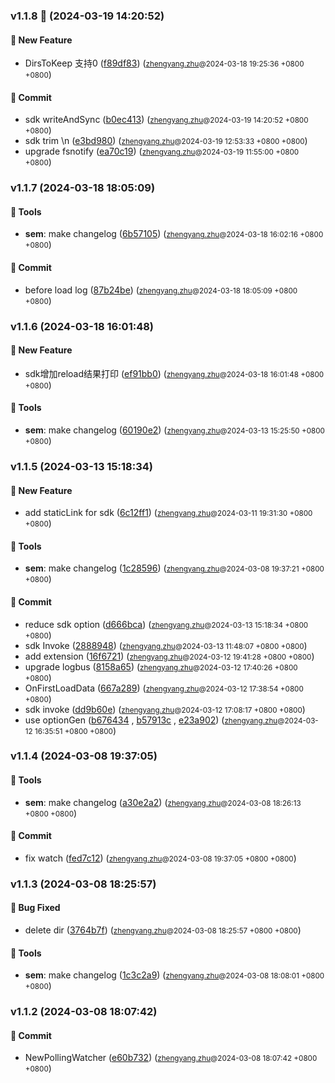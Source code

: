 ### v1.1.8 🌈 (2024-03-19 14:20:52)

#### 🚀  New Feature
  * DirsToKeep 支持0 ([f89df83](https://github.com/sandwich-go/hotswap/commit/f89df83def86c33e030dfd38b12edb1cb5b831d1)) (<small>[zhengyang.zhu](zhengyang.zhu@centurygame.com)@2024-03-18 19:25:36 &#43;0800 &#43;0800</small>)

#### 💪  Commit
  * sdk writeAndSync ([b0ec413](https://github.com/sandwich-go/hotswap/commit/b0ec4138aa3c99eab8c81853b7367d7405255fee)) (<small>[zhengyang.zhu](zhengyang.zhu@centurygame.com)@2024-03-19 14:20:52 &#43;0800 &#43;0800</small>)
  * sdk trim \n ([e3bd980](https://github.com/sandwich-go/hotswap/commit/e3bd9806d3c51494a6d319c0ebf0630ca32d970c)) (<small>[zhengyang.zhu](zhengyang.zhu@centurygame.com)@2024-03-19 12:53:33 &#43;0800 &#43;0800</small>)
  * upgrade fsnotify ([ea70c19](https://github.com/sandwich-go/hotswap/commit/ea70c19e610170ab844e66fb56f38b92f3066ff9)) (<small>[zhengyang.zhu](zhengyang.zhu@centurygame.com)@2024-03-19 11:55:00 &#43;0800 &#43;0800</small>)

### v1.1.7 (2024-03-18 18:05:09)

#### 🤖  Tools
  * **sem**: make changelog ([6b57105](https://github.com/sandwich-go/hotswap/commit/6b57105be81f8719facd831d772035902036fc6e)) (<small>[zhengyang.zhu](zhengyang.zhu@centurygame.com)@2024-03-18 16:02:16 &#43;0800 &#43;0800</small>)

#### 💪  Commit
  * before load log ([87b24be](https://github.com/sandwich-go/hotswap/commit/87b24bebec0cf384930067533f2802818409a6c0)) (<small>[zhengyang.zhu](zhengyang.zhu@centurygame.com)@2024-03-18 18:05:09 &#43;0800 &#43;0800</small>)

### v1.1.6 (2024-03-18 16:01:48)

#### 🚀  New Feature
  * sdk增加reload结果打印 ([ef91bb0](https://github.com/sandwich-go/hotswap/commit/ef91bb0f31f4b4e5cd7d6ccf2c2e26957463a397)) (<small>[zhengyang.zhu](zhengyang.zhu@centurygame.com)@2024-03-18 16:01:48 &#43;0800 &#43;0800</small>)

#### 🤖  Tools
  * **sem**: make changelog ([60190e2](https://github.com/sandwich-go/hotswap/commit/60190e2470701a9644c46ae41301f02031460126)) (<small>[zhengyang.zhu](zhengyang.zhu@centurygame.com)@2024-03-13 15:25:50 &#43;0800 &#43;0800</small>)

### v1.1.5 (2024-03-13 15:18:34)

#### 🚀  New Feature
  * add staticLink for sdk ([6c12ff1](https://github.com/sandwich-go/hotswap/commit/6c12ff105ee7f54b6c2596b8f862f5b4d33875ab)) (<small>[zhengyang.zhu](zhengyang.zhu@centurygame.com)@2024-03-11 19:31:30 &#43;0800 &#43;0800</small>)

#### 🤖  Tools
  * **sem**: make changelog ([1c28596](https://github.com/sandwich-go/hotswap/commit/1c28596f82e17d6c95d7aa227e274ec6da08cc2f)) (<small>[zhengyang.zhu](zhengyang.zhu@centurygame.com)@2024-03-08 19:37:21 &#43;0800 &#43;0800</small>)

#### 💪  Commit
  * reduce sdk option ([d666bca](https://github.com/sandwich-go/hotswap/commit/d666bca65377227b0b86e49e115f29e00c3c088e)) (<small>[zhengyang.zhu](zhengyang.zhu@centurygame.com)@2024-03-13 15:18:34 &#43;0800 &#43;0800</small>)
  * sdk Invoke ([2888948](https://github.com/sandwich-go/hotswap/commit/28889483f79ac903d1a7cbac18e8f49b18046d87)) (<small>[zhengyang.zhu](zhengyang.zhu@centurygame.com)@2024-03-13 11:48:07 &#43;0800 &#43;0800</small>)
  * add extension ([16f6721](https://github.com/sandwich-go/hotswap/commit/16f672146e9aa8a43dc6f51794104fc2aad6d970)) (<small>[zhengyang.zhu](zhengyang.zhu@centurygame.com)@2024-03-12 19:41:28 &#43;0800 &#43;0800</small>)
  * upgrade logbus ([8158a65](https://github.com/sandwich-go/hotswap/commit/8158a65d56db66c7e9df8ee3eb0dc993777c29c3)) (<small>[zhengyang.zhu](zhengyang.zhu@centurygame.com)@2024-03-12 17:40:26 &#43;0800 &#43;0800</small>)
  * OnFirstLoadData ([667a289](https://github.com/sandwich-go/hotswap/commit/667a289dd5af9d8f74edffa6f194aaa40db4c819)) (<small>[zhengyang.zhu](zhengyang.zhu@centurygame.com)@2024-03-12 17:38:54 &#43;0800 &#43;0800</small>)
  * sdk invoke ([dd9b60e](https://github.com/sandwich-go/hotswap/commit/dd9b60e9cffcdf0a85e8a5ed7de74f8f5923ff28)) (<small>[zhengyang.zhu](zhengyang.zhu@centurygame.com)@2024-03-12 17:08:17 &#43;0800 &#43;0800</small>)
  * use optionGen ([b676434](https://github.com/sandwich-go/hotswap/commit/b67643404b253df0ab17252bf35201a160a32ace) , [b57913c](https://github.com/sandwich-go/hotswap/commit/b57913c4ff8395964842b214313cdb2d639c12d1) , [e23a902](https://github.com/sandwich-go/hotswap/commit/e23a90299eb9d2e05d6a128686723e33b0d479ff)) (<small>[zhengyang.zhu](zhengyang.zhu@centurygame.com)@2024-03-12 16:35:51 &#43;0800 &#43;0800</small>)

### v1.1.4 (2024-03-08 19:37:05)

#### 🤖  Tools
  * **sem**: make changelog ([a30e2a2](https://github.com/sandwich-go/hotswap/commit/a30e2a25f1c47d2aa904df2262633d329ed31b57)) (<small>[zhengyang.zhu](zhengyang.zhu@centurygame.com)@2024-03-08 18:26:13 &#43;0800 &#43;0800</small>)

#### 💪  Commit
  * fix watch ([fed7c12](https://github.com/sandwich-go/hotswap/commit/fed7c12a1e2abbb01504e5df54d69db962e5351a)) (<small>[zhengyang.zhu](zhengyang.zhu@centurygame.com)@2024-03-08 19:37:05 &#43;0800 &#43;0800</small>)

### v1.1.3 (2024-03-08 18:25:57)

#### 🐛  Bug Fixed
  * delete dir ([3764b7f](https://github.com/sandwich-go/hotswap/commit/3764b7ff8e18648e604bee7a98ad7d72e70e6912)) (<small>[zhengyang.zhu](zhengyang.zhu@centurygame.com)@2024-03-08 18:25:57 &#43;0800 &#43;0800</small>)

#### 🤖  Tools
  * **sem**: make changelog ([1c3c2a9](https://github.com/sandwich-go/hotswap/commit/1c3c2a98a5b03d4e37d7d2b06bfed94d215bd4e7)) (<small>[zhengyang.zhu](zhengyang.zhu@centurygame.com)@2024-03-08 18:08:01 &#43;0800 &#43;0800</small>)

### v1.1.2 (2024-03-08 18:07:42)

#### 💪  Commit
  * NewPollingWatcher ([e60b732](https://github.com/sandwich-go/hotswap/commit/e60b73260162bc4baafe7df976d84f7c285f7efe)) (<small>[zhengyang.zhu](zhengyang.zhu@centurygame.com)@2024-03-08 18:07:42 &#43;0800 &#43;0800</small>)



